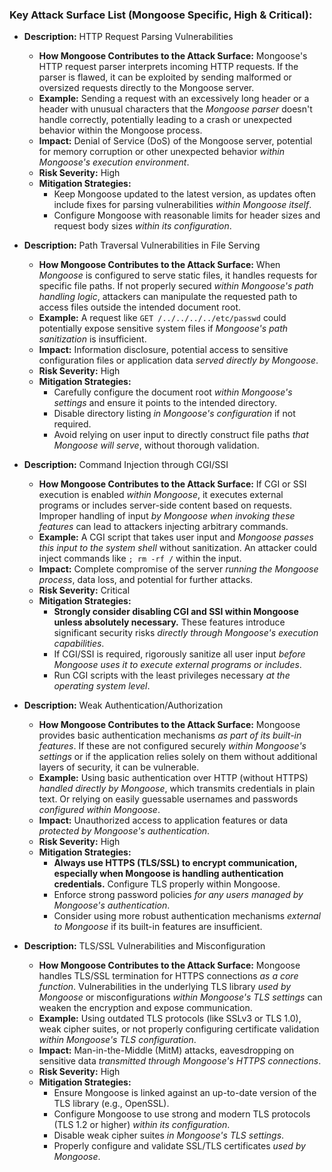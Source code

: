 ### Key Attack Surface List (Mongoose Specific, High & Critical):

*   **Description:** HTTP Request Parsing Vulnerabilities
    *   **How Mongoose Contributes to the Attack Surface:** Mongoose's HTTP request parser interprets incoming HTTP requests. If the parser is flawed, it can be exploited by sending malformed or oversized requests directly to the Mongoose server.
    *   **Example:** Sending a request with an excessively long header or a header with unusual characters that the *Mongoose parser* doesn't handle correctly, potentially leading to a crash or unexpected behavior within the Mongoose process.
    *   **Impact:** Denial of Service (DoS) of the Mongoose server, potential for memory corruption or other unexpected behavior *within Mongoose's execution environment*.
    *   **Risk Severity:** High
    *   **Mitigation Strategies:**
        *   Keep Mongoose updated to the latest version, as updates often include fixes for parsing vulnerabilities *within Mongoose itself*.
        *   Configure Mongoose with reasonable limits for header sizes and request body sizes *within its configuration*.

*   **Description:** Path Traversal Vulnerabilities in File Serving
    *   **How Mongoose Contributes to the Attack Surface:** When *Mongoose* is configured to serve static files, it handles requests for specific file paths. If not properly secured *within Mongoose's path handling logic*, attackers can manipulate the requested path to access files outside the intended document root.
    *   **Example:** A request like `GET /../../../../etc/passwd` could potentially expose sensitive system files if *Mongoose's path sanitization* is insufficient.
    *   **Impact:** Information disclosure, potential access to sensitive configuration files or application data *served directly by Mongoose*.
    *   **Risk Severity:** High
    *   **Mitigation Strategies:**
        *   Carefully configure the document root *within Mongoose's settings* and ensure it points to the intended directory.
        *   Disable directory listing *in Mongoose's configuration* if not required.
        *   Avoid relying on user input to directly construct file paths *that Mongoose will serve*, without thorough validation.

*   **Description:** Command Injection through CGI/SSI
    *   **How Mongoose Contributes to the Attack Surface:** If CGI or SSI execution is enabled *within Mongoose*, it executes external programs or includes server-side content based on requests. Improper handling of input *by Mongoose when invoking these features* can lead to attackers injecting arbitrary commands.
    *   **Example:** A CGI script that takes user input and *Mongoose passes this input to the system shell* without sanitization. An attacker could inject commands like `; rm -rf /` within the input.
    *   **Impact:** Complete compromise of the server *running the Mongoose process*, data loss, and potential for further attacks.
    *   **Risk Severity:** Critical
    *   **Mitigation Strategies:**
        *   **Strongly consider disabling CGI and SSI within Mongoose unless absolutely necessary.** These features introduce significant security risks *directly through Mongoose's execution capabilities*.
        *   If CGI/SSI is required, rigorously sanitize all user input *before Mongoose uses it to execute external programs or includes*.
        *   Run CGI scripts with the least privileges necessary *at the operating system level*.

*   **Description:** Weak Authentication/Authorization
    *   **How Mongoose Contributes to the Attack Surface:** Mongoose provides basic authentication mechanisms *as part of its built-in features*. If these are not configured securely *within Mongoose's settings* or if the application relies solely on them without additional layers of security, it can be vulnerable.
    *   **Example:** Using basic authentication over HTTP (without HTTPS) *handled directly by Mongoose*, which transmits credentials in plain text. Or relying on easily guessable usernames and passwords *configured within Mongoose*.
    *   **Impact:** Unauthorized access to application features or data *protected by Mongoose's authentication*.
    *   **Risk Severity:** High
    *   **Mitigation Strategies:**
        *   **Always use HTTPS (TLS/SSL) to encrypt communication, especially when Mongoose is handling authentication credentials.** Configure TLS properly within Mongoose.
        *   Enforce strong password policies *for any users managed by Mongoose's authentication*.
        *   Consider using more robust authentication mechanisms *external to Mongoose* if its built-in features are insufficient.

*   **Description:** TLS/SSL Vulnerabilities and Misconfiguration
    *   **How Mongoose Contributes to the Attack Surface:** Mongoose handles TLS/SSL termination for HTTPS connections *as a core function*. Vulnerabilities in the underlying TLS library *used by Mongoose* or misconfigurations *within Mongoose's TLS settings* can weaken the encryption and expose communication.
    *   **Example:** Using outdated TLS protocols (like SSLv3 or TLS 1.0), weak cipher suites, or not properly configuring certificate validation *within Mongoose's TLS configuration*.
    *   **Impact:** Man-in-the-Middle (MitM) attacks, eavesdropping on sensitive data *transmitted through Mongoose's HTTPS connections*.
    *   **Risk Severity:** High
    *   **Mitigation Strategies:**
        *   Ensure Mongoose is linked against an up-to-date version of the TLS library (e.g., OpenSSL).
        *   Configure Mongoose to use strong and modern TLS protocols (TLS 1.2 or higher) *within its configuration*.
        *   Disable weak cipher suites *in Mongoose's TLS settings*.
        *   Properly configure and validate SSL/TLS certificates *used by Mongoose*.